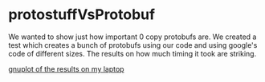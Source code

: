 protostuffVsProtobuf
====================

We wanted to show just how important 0 copy protobufs are. We created a test
which creates a bunch of protobufs using our code and using google's code
of different sizes. The results on how much timing it took are striking.

[gnuplot of the results on my laptop](https://github.com/OhmData/protostuffVsProtobuf/issues/4)

